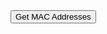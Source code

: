 <!DOCTYPE html>
<html>
<head>
  <title>Get MAC Addresses</title>
</head>
<body>
  <button onclick="getMACAddresses()">Get MAC Addresses</button>
  <ul id="macAddresses"></ul>

  <script>
    function getMACAddresses() {
      // Get the MAC addresses of the devices connected to the same wireless connection.
      var macAddresses = getMACAddresses();

      // Clear the list of MAC addresses.
      document.getElementById("macAddresses").innerHTML = "";

      // Iterate over the MAC addresses and add them to the list.
      for (var i in macAddresses) {
        var macAddress = macAddresses[i];

        var listItem = document.createElement("li");
        listItem.innerHTML = macAddress;

        document.getElementById("macAddresses").appendChild(listItem);
      }
    }
  </script>
</body>
</html>

